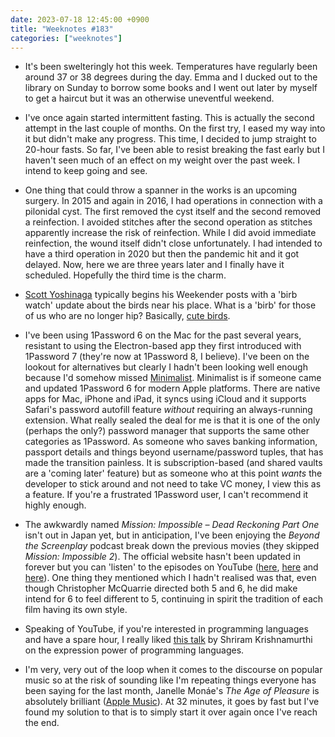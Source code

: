 ```yaml
---
date: 2023-07-18 12:45:00 +0900
title: "Weeknotes #183"
categories: ["weeknotes"]
---
```


- It's been swelteringly hot this week. Temperatures have regularly been around 37 or 38 degrees during the day. Emma and I ducked out to the library on Sunday to borrow some books and I went out later by myself to get a haircut but it was an otherwise uneventful weekend.

- I've once again started intermittent fasting. This is actually the second attempt in the last couple of months. On the first try, I eased my way into it but didn't make any progress. This time, I decided to jump straight to 20-hour fasts. So far, I've been able to resist breaking the fast early but I haven't seen much of an effect on my weight over the past week. I intend to keep going and see.

- One thing that could throw a spanner in the works is an upcoming surgery. In 2015 and again in 2016, I had operations in connection with a pilonidal cyst. The first removed the cyst itself and the second removed a reinfection. I avoided stitches after the second operation as stitches apparently increase the risk of reinfection. While I did avoid immediate reinfection, the wound itself didn't close unfortunately. I had intended to have a third operation in 2020 but then the pandemic hit and it got delayed. Now, here we are three years later and I finally have it scheduled. Hopefully the third time is the charm.

- [Scott Yoshinaga](https://ohmypizza.com/) typically begins his Weekender posts with a 'birb watch' update about the birds near his place. What is a 'birb' for those of us who are no longer hip? Basically, [cute birds](https://www.audubon.org/news/when-bird-birb-extremely-important-guide).

- I've been using 1Password 6 on the Mac for the past several years, resistant to using the Electron-based app they first introduced with 1Password 7 (they're now at 1Password 8, I believe). I've been on the lookout for alternatives but clearly I hadn't been looking well enough because I'd somehow missed [Minimalist](https://minimalistpassword.com). Minimalist is if someone came and updated 1Password 6 for modern Apple platforms. There are native apps for Mac, iPhone and iPad, it syncs using iCloud and it supports Safari's password autofill feature _without_ requiring an always-running extension. What really sealed the deal for me is that it is one of the only (perhaps the only?) password manager that supports the same other categories as 1Password. As someone who saves banking information, passport details and things beyond username/password tuples, that has made the transition painless. It is subscription-based (and shared vaults are a 'coming later' feature) but as someone who at this point _wants_ the developer to stick around and not need to take VC money, I view this as a feature. If you're a frustrated 1Password user, I can't recommend it highly enough.

- The awkwardly named _Mission: Impossible – Dead Reckoning Part One_ isn't out in Japan yet, but in anticipation, I've been enjoying the _Beyond the Screenplay_ podcast break down the previous movies (they skipped _Mission: Impossible 2_). The official website hasn't been updated in forever but you can 'listen' to the episodes on YouTube ([here](https://youtu.be/gUegETz_0lo), [here](https://youtu.be/3CedYb6rUD4) and [here](https://youtu.be/BNpjMHu3Yfg)). One thing they mentioned which I hadn't realised was that, even though Christopher McQuarrie directed both 5 and 6, he did make intend for 6 to feel   different to 5, continuing in spirit the tradition of each film having its own style.

- Speaking of YouTube, if you're interested in programming languages and have a spare hour, I really liked [this talk](https://www.youtube.com/watch?v=43XaZEn2aLc) by Shriram Krishnamurthi on the expression power of programming languages.

- I'm very, very out of the loop when it comes to the discourse on popular music so at the risk of sounding like I'm repeating things everyone has been saying for the last month, Janelle Monáe's _The Age of Pleasure_ is absolutely brilliant ([Apple Music](https://music.apple.com/us/album/the-age-of-pleasure/1686979040)). At 32 minutes, it goes by fast but I've found my solution to that is to simply start it over again once I've reach the end.
